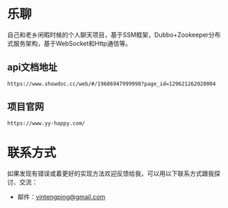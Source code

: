 # 乐聊

自己和老乡闲暇时候的个人聊天项目，基于SSM框架，Dubbo+Zookeeper分布式服务架构，基于WebSocket和Http通信等。

## api文档地址

`https://www.showdoc.cc/web/#/19686947999998?page_id=129621262020004`

## 项目官网
`https://www.yy-happy.com/`

# 联系方式

如果发现有错误或着更好的实现方法欢迎反馈给我，可以用以下联系方式跟我探讨、交流：

* 邮件：yintengping@gmail.com
